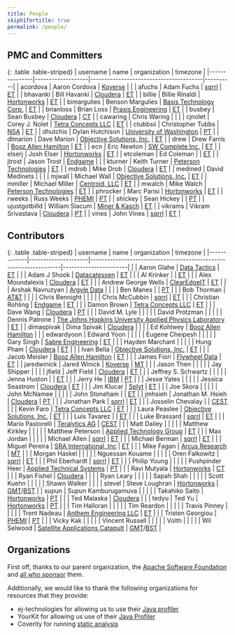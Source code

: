 ```yaml
---
title: People
skiph1fortitle: true
permalink: /people/
---
```


## PMC and Committers

{: .table .table-striped}
| username      | name              | organization                           | timezone |
|---------------|-------------------|----------------------------------------|----------|
| acordova      | Aaron Cordova     | [Koverse][KOVERSE]                     |          |
| afuchs        | Adam Fuchs        | [sqrrl][SQRRL]                         | [ET][ET] |
| bhavanki      | Bill Havanki      | [Cloudera][CLOUDERA]                   | [ET][ET] |
| billie        | Billie Rinaldi    | [Hortonworks][HORTONWORKS]             | [ET][ET] |
| bimargulies   | Benson Margulies  | [Basis Technology Corp.][BASISTECH]    | [ET][ET] |
| brianloss     | Brian Loss        | [Praxis Engineering][PRAXIS]           | [ET][ET] |
| busbey        | Sean Busbey       | [Cloudera][CLOUDERA]                   | [CT][CT] |
| cawaring      | Chris Waring      |                                        |          |
| cjnolet       | Corey J. Nolet    | [Tetra Concepts LLC][TETRA]            | [ET][ET] |
| ctubbsii      | Christopher Tubbs | [NSA][NSA]                             | [ET][ET] |
| dhutchis      | Dylan Hutchison   | [University of Washington][UW]         | [PT][PT] |
| dlmarion      | Dave Marion       | [Objective Solutions, Inc.][OBJECTIVE] | [ET][ET] |
| drew          | Drew Farris       | [Booz Allen Hamilton][BOOZ]            | [ET][ET] |
| ecn           | Eric Newton       | [SW Complete Inc.][SWC]                | [ET][ET] |
| elserj        | Josh Elser        | [Hortonworks][HORTONWORKS]             | [ET][ET] |
| etcoleman     | Ed Coleman        |                                        | [ET][ET] |
| jtrost        | Jason Trost       | [Endgame][ENDGAME]                     |          |
| kturner       | Keith Turner      | [Peterson Technologies][PETERSON]      | [ET][ET] |
| mdrob         | Mike Drob         | [Cloudera][CLOUDERA]                   | [ET][ET] |
| medined       | David Medinets    |                                        |          |
| mjwall        | Michael Wall      | [Objective Solutions, Inc.][OBJECTIVE] | [ET][ET] |
| mmiller       | Michael Miller    | [Centroid, LLC][CENTROID]              | [ET][ET] |
| mwalch        | Mike Walch        | [Peterson Technologies][PETERSON]      | [ET][ET] |
| phrocker      | Marc Parisi       | [Hortonworks][HORTONWORKS]             | [ET][ET] |
| rweeks        | Russ Weeks        | [PHEMI][PHEMI]                         | [PT][PT] |
| shickey       | Sean Hickey       |                                        | [PT][PT] |
| ujustgotbilld | William Slacum    | [Miner &amp; Kasch][MINERKASCH]        | [ET][ET] |
| vikrams       | Vikram Srivastava | [Cloudera][CLOUDERA]                   | [PT][PT] |
| vines         | John Vines        | [sqrrl][SQRRL]                         | [ET][ET] |

## Contributors

{: .table .table-striped}
| username    | name                | organization                                                      | timezone              |
|-------------|---------------------|-------------------------------------------------------------------|-----------------------|
|             | Aaron Glahe         | [Data Tactics][DATATACT]                                          | [ET][ET]              |
|             | Adam J Shook        | [Datacatessen][DATACATESS]                                        | [ET][ET]              |
|             | Al Krinker          |                                                                   | [ET][ET]              |
|             | Alex Moundalexis    | [Cloudera][CLOUDERA]                                              | [ET][ET]              |
|             | Andrew George Wells | [ClearEdgeIT][CLEAREDGE]                                          | [ET][ET]              |
|             | Arshak Navruzyan    | [Argyle Data][ARGYLE]                                             |                       |
|             | Ben Manes           |                                                                   | [PT][PT]              |
|             | Bob Thorman         | [AT&amp;T][ATT]                                                   |                       |
|             | Chris Bennight      |                                                                   |                       |
|             | Chris McCubbin      | [sqrrl][SQRRL]                                                    | [ET][ET]              |
|             | Christian Rohling   | [Endgame][ENDGAME]                                                | [ET][ET]              |
|             | Damon Brown         | [Tetra Concepts LLC][TETRA]                                       | [ET][ET]              |
|             | Dave Wang           | [Cloudera][CLOUDERA]                                              | [PT][PT]              |
|             | David M. Lyle       |                                                                   |                       |
|             | David Protzman      |                                                                   |                       |
|             | Dennis Patrone      | [The Johns Hopkins University Applied Physics Laboratory][JHUAPL] | [ET][ET]              |
| dimaspivak  | Dima Spivak         | [Cloudera][CLOUDERA]                                              |                       |
|             | Ed Kohlwey          | [Booz Allen Hamilton][BOOZ]                                       |                       |
| edwardyoon  | Edward Yoon         |                                                                   |                       |
|             | Eugene Cheipesh     |                                                                   |                       |
|             | Gary Singh          | [Sabre Engineering][SABRE]                                        | [ET][ET]              |
|             | Hayden Marchant     |                                                                   |                       |
|             | Hung Pham           | [Cloudera][CLOUDERA]                                              | [ET][ET]              |
|             | Ivan Bella          | [Objective Solutions, Inc.][OBJECTIVE]                            | [ET][ET]              |
|             | Jacob Meisler       | [Booz Allen Hamilton][BOOZ]                                       | [ET][ET]              |
|             | James Fiori         | [Flywheel Data][FLYWHEEL]                                         | [ET][ET]              |
| jaredwinick | Jared Winick        | [Koverse][KOVERSE]                                                | [MT][MT]              |
|             | Jason Then          |                                                                   |                       |
|             | Jay Shipper         |                                                                   |                       |
| jfield      | Jeff Field          | [Cloudera][CLOUDERA]                                              | [ET][ET]              |
|             | Jeffrey S. Schwartz |                                                                   |                       |
|             | Jenna Huston        |                                                                   | [ET][ET]              |
|             | Jerry He            | [IBM][IBM]                                                        | [PT][PT]              |
|             | Jesse Yates         |                                                                   |                       |
|             | Jessica Seastrom    | [Cloudera][CLOUDERA]                                              | [ET][ET]              |
|             | Jim Klucar          | [Splyt][SPLYT]                                                    | [ET][ET]              |
|             | Joe Skora           |                                                                   |                       |
|             | John McNamee        |                                                                   |                       |
|             | John Stoneham       |                                                                   | [ET][ET]              |
| jmhsieh     | Jonathan M. Hsieh   | [Cloudera][CLOUDERA]                                              | [PT][PT]              |
|             | Jonathan Park       | [sqrrl][SQRRL]                                                    | [ET][ET]              |
|             | Josselin Chevalay   |                                                                   | [CEST][CEST]                |
|             | Kevin Faro          | [Tetra Concepts LLC][TETRA]                                       | [ET][ET]              |
|             | Laura Peaslee       | [Objective Solutions, Inc.][OBJECTIVE]                            | [ET][ET]              |
|             | Luis Tavarez        |                                                                   | [ET][ET]              |
|             | Luke Brassard       | [sqrrl][SQRRL]                                                    | [ET][ET]              |
|             | Mario Pastorelli    | [Teralytics AG][TERALYTICS]                                       | [CEST][CEST]          |
|             | Matt Dailey         |                                                                   |                       |
|             | Matthew Kirkley     |                                                                   |                       |
|             | Matthew Peterson    | [Applied Technology Group][ATG]                                   | [ET][ET]              |
|             | Max Jordan          |                                                                   |                       |
|             | Michael Allen       | [sqrrl][SQRRL]                                                    | [ET][ET]              |
|             | Michael Berman      | [sqrrl][SQRRL]                                                    | [ET][ET]              |
|             | Miguel Pereira      | [SRA International, Inc][SRA]                                     | [ET][ET]              |
|             | Mike Fagan          | [Arcus Research][ARCUS]                                           | [MT][MT]              |
|             | Morgan Haskel       |                                                                   |                       |
|             | Nguessan Kouame     |                                                                   |                       |
|             | Oren Falkowitz      | [sqrrl][SQRRL]                                                    | [ET][ET]              |
|             | Phil Eberhardt      | [sqrrl][SQRRL]                                                    | [ET][ET]              |
|             | Philip Young        |                                                                   |                       |
|             | Pushpinder Heer     | [Applied Technical Systems][ATSID]                                | [PT][PT]              |
|             | Ravi Mutyala        | [Hortonworks][HORTONWORKS]                                        | [CT][CT]              |
|             | Ryan Fishel         | [Cloudera][CLOUDERA]                                              |                       |
|             | Ryan Leary          |                                                                   |                       |
|             | Sapah Shah          |                                                                   |                       |
|             | Scott Kuehn         |                                                                   |                       |
|             | Shawn Walker        |                                                                   |                       |
| stevel      | Steve Loughran      | [Hortonworks][HORTONWORKS]                                        | [GMT][GMT]/[BST][BST] |
| supun       | Supun Kamburugamuva |                                                                   |                       |
|             | Takahiko Saito      | [Hortonworks][HORTONWORKS]                                        | [PT][PT]              |
|             | Ted Malaska         | [Cloudera][CLOUDERA]                                              |                       |
| tedyu       | Ted Yu              | [Hortonworks][HORTONWORKS]                                        | [PT][PT]              |
|             | Tim Halloran        |                                                                   |                       |
|             | Tim Reardon         |                                                                   |                       |
|             | Travis Pinney       |                                                                   |                       |
|             | Trent Nadeau        | [Anthem Engineering LLC][ANTHEMENG]                               | [ET][ET]              |
|             | Tristen Georgiou    | [PHEMI][PHEMI]                                                    | [PT][PT]              |
|             | Vicky Kak           |                                                                   |                       |
|             | Vincent Russell     |                                                                   |                       |
|             | Volth               |                                                                   |                       |
|             | Wil Selwood         | [Satellite Applications Catapult][SACAT]                          | [GMT][GMT]/[BST][BST] |

## Organizations

First off, thanks to our parent organization, the [Apache Software Foundation][ASF] and [all who sponsor][ASF_SPONSORS] them.

Additionally, we would like to thank the following organizations for resources that they provide:

  - ej-technologies for allowing us to use their [Java profiler][JPROFILER]
  - YourKit for allowing us use of their [Java Profiler][YOURKIT]
  - Coverity for running [static analysis][COVERITY]

[ANTHEMENG]: http://www.anthemengineering.com
[ARCUS]: http://www.arcus-research.com
[ARGYLE]: http://www.argyledata.com
[ATG]: http://www.appliedtech-group.com/
[ATSID]: http://www.atsid.com
[ATT]: http://www.att.com
[BASISTECH]: http://www.basistech.com
[BOOZ]: http://www.boozallen.com
[CENTROID]: http://www.centroid-llc.com/
[CLEAREDGE]: http://clearedgeit.com
[CLOUDERA]: http://www.cloudera.com
[DATATACT]: http://www.data-tactics.com
[DATACATESS]: https://datacatessen.com/
[ENDGAME]: http://www.endgame.com
[FLYWHEEL]: http://flywheeldata.com
[HORTONWORKS]: http://hortonworks.com
[IBM]: http://www.ibm.com
[JHUAPL]: http://www.jhuapl.edu
[KOVERSE]: http://www.koverse.com
[MINERKASCH]: http://minerkasch.com
[NSA]: http://www.nsa.gov
[OBJECTIVE]: http://www.objectivesolutions.com
[PETERSON]: http://www.ptech-llc.com
[PHEMI]: http://www.phemi.com
[PRAXIS]: http://www.praxiseng.com
[SABRE]: http://www.sabre-eng.com
[SACAT]: https://sa.catapult.org.uk
[SPLYT]: http://www.splyt.com
[SQRRL]: http://sqrrl.com
[SRA]: http://sra.com
[SWC]: http://swcomplete.com
[TERALYTICS]: http://www.teralytics.net/
[TETRA]: http://www.tetraconcepts.com
[UW]: http://www.uw.edu
[WAVE]: http://www.wavestrike.com/
[BST]: http://www.timeanddate.com/time/zones/bst
[CT]: http://www.timeanddate.com/time/zones/ct
[ET]: http://www.timeanddate.com/time/zones/et
[GMT]: http://www.timeanddate.com/time/zones/gmt
[MT]: http://www.timeanddate.com/time/zones/mt
[PT]: http://www.timeanddate.com/time/zones/pt
[CEST]: http://www.timeanddate.com/time/zones/cest
[ASF]: https://www.apache.org
[ASF_SPONSORS]: https://www.apache.org/foundation/sponsorship
[JPROFILER]: https://www.ej-technologies.com/products/jprofiler/overview.html 
[YOURKIT]: https://www.yourkit.com/java/profiler/features/
[COVERITY]: https://scan.coverity.com/projects/accumulo
